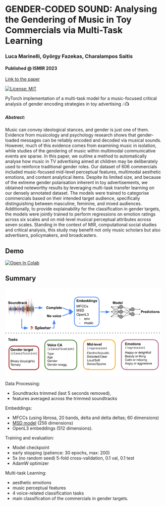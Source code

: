# GENDER-CODED SOUND: Analysing the Gendering of Music in Toy Commercials via Multi-Task Learning
### Luca Marinelli, György Fazekas, Charalampos Saitis



#### Published @ ISMIR 2023
[Link to the paper](https://www.researchgate.net/publication/372189790_GENDER-CODED_SOUND_ANALYSING_THE_GENDERING_OF_MUSIC_IN_TOY_COMMERCIALS_VIA_MULTI-TASK_LEARNING#fullTextFileContent)

[![License: MIT](https://img.shields.io/badge/License-MIT-yellow.svg)](https://opensource.org/licenses/MIT)

PyTorch implementation of a multi-task model for a music-focused critical analysis of gender encoding strategies in toy advertising 🎶📺

##### Abstract:
Music can convey ideological stances, and gender is just one of them. Evidence from musicology and psychology research shows that gender-loaded messages can be reliably encoded and decoded via musical sounds. However, much of this evidence comes from examining music in isolation, while studies of the gendering of music within multimodal communicative events are sparse. In this paper, we outline a method to automatically analyse how music in TV advertising aimed at children may be deliberately used to reinforce traditional gender roles. Our dataset of 606 commercials included music-focused mid-level perceptual features, multimodal aesthetic emotions, and content analytical items. Despite its limited size, and because of the extreme gender polarisation inherent in toy advertisements, we obtained noteworthy results by leveraging multi-task transfer learning on our densely annotated dataset. The models were trained to categorise commercials based on their intended target audience, specifically distinguishing between masculine, feminine, and mixed audiences. Additionally, to provide explainability for the classification in gender targets, the models were jointly trained to perform regressions on emotion ratings across six scales and on mid-level musical perceptual attributes across seven scales. Standing in the context of MIR, computational social studies and critical analysis, this study may benefit not only music scholars but also advertisers, policymakers, and broadcasters.

## Demo 
<a href="https://colab.research.google.com/github/marinelliluca/gender_coded_sound_ismir2023/blob/main/demo.ipynb" target="_parent"><img src="https://colab.research.google.com/assets/colab-badge.svg" alt="Open In Colab"/></a>


## Summary

![Tasks diagram](https://github.com/marinelliluca/gender_coded_sound_ismir2023/blob/main/tasks_diagram.png)

Data Processing: 
- Soundtracks trimmed (last 5 seconds removed), 
- features averaged across the trimmed soundtracks

Embeddings: 
- MFCCs (using librosa, 20 bands, delta and delta deltas; 60 dimensions)
- [MSD model](https://github.com/marinelliluca/transformer-based-music-auto-tagging) (256 dimensions)
- OpenL3 embeddings (512 dimensions).

Training and evaluation: 
- Model checkpoint
- early stopping (patience: 30 epochs, max: 200)
- 5x (no random seed) 5-fold cross-validation, 0.1 val, 0.1 test 
- AdamW optimizer

Multi-task Learning: 
- aesthetic emotions
- music perceptual features
- 4 voice-related classification tasks
- main classification of the commercials in gender targets.
